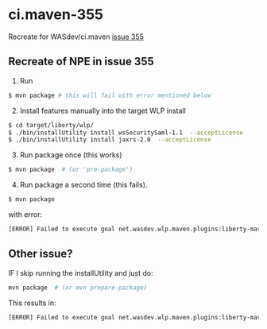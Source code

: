 # ci.maven-355
Recreate for WASdev/ci.maven [issue 355](https://github.com/WASdev/ci.maven/issues/355)

## Recreate of NPE in issue 355

1. Run 
```bash
$ mvn package # this will fail with error mentioned below
```

2. Install features manually into the target WLP install
```bash
$ cd target/liberty/wlp/
$ ./bin/installUtility install wsSecuritySaml-1.1  --acceptLicense 
$ ./bin/installUtility install jaxrs-2.0  --acceptLicense 
```

3. Run package once (this works)
```bash
$ mvn package  # (or 'pre-package')
```

4. Run package a second time (this fails).
```bash
$ mvn package 
```
with error:
```bash
[ERROR] Failed to execute goal net.wasdev.wlp.maven.plugins:liberty-maven-plugin:2.5:install-feature (create-server) on project test_355: null: MojoExecutionException: NullPointerException -> [Help 1]
```

## Other issue?

IF I skip running the installUtility and just do:

```bash
mvn package  # (or mvn prepare-package)
```

This results in:
```bash
[ERROR] Failed to execute goal net.wasdev.wlp.maven.plugins:liberty-maven-plugin:2.5:install-feature (create-server) on project test_355: com.ibm.ws.install.InstallException: CWWKF1385E: The [javaee-8.0, localconnector-1.0, microprofile-1.3, wsSecuritySaml-1.1] assets depend on com.ibm.websphere.appserver.javaeeCompatible-6.0, which is not available in the IBM WebSphere Liberty Repository. If the required asset is a feature that you previously downloaded, install the missing feature by specifying the location of the feature ESA file on the featureManager install --location option, and try to install [javaee-8.0, localconnector-1.0, microprofile-1.3, wsSecuritySaml-1.1] again. -> [Help 1]
```


